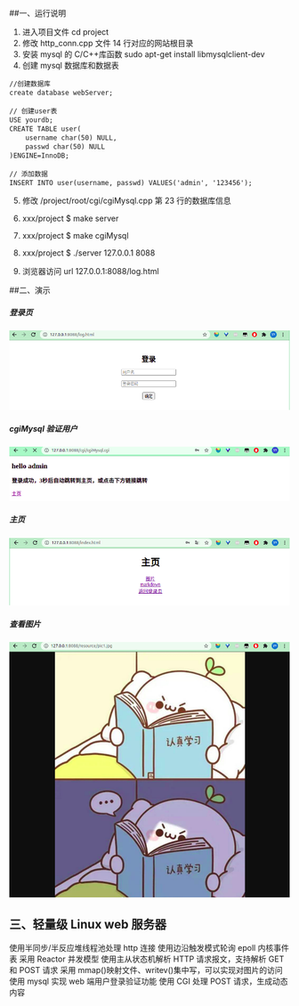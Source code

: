 ##一、运行说明

1. 进入项目文件
   cd project
2. 修改 http_conn.cpp 文件 14 行对应的网站根目录
3. 安装 mysql 的 C/C++库函数
   sudo apt-get install libmysqlclient-dev
4. 创建 mysql 数据库和数据表

```mysql
//创建数据库
create database webServer;

// 创建user表
USE yourdb;
CREATE TABLE user(
    username char(50) NULL,
    passwd char(50) NULL
)ENGINE=InnoDB;

// 添加数据
INSERT INTO user(username, passwd) VALUES('admin', '123456');
```

5. 修改 /project/root/cgi/cgiMysql.cpp 第 23 行的数据库信息

6. xxx/project $ make server

7. xxx/project $ make cgiMysql

8. xxx/project $ ./server 127.0.0.1 8088

9. 浏览器访问 url 127.0.0.1:8088/log.html

##二、演示

##### 登录页

![](./pic/readme1.png)

##### cgiMysql 验证用户

![](./pic/readme2.png)

##### 主页

![](./pic/readme3.png)

##### 查看图片

![](./pic/readme4.png)

## 三、轻量级 Linux web 服务器

使用半同步/半反应堆线程池处理 http 连接
使用边沿触发模式轮询 epoll 内核事件表
采用 Reactor 并发模型
使用主从状态机解析 HTTP 请求报文，支持解析 GET 和 POST 请求
采用 mmap()映射文件、writev()集中写，可以实现对图片的访问
使用 mysql 实现 web 端用户登录验证功能
使用 CGI 处理 POST 请求，生成动态内容
